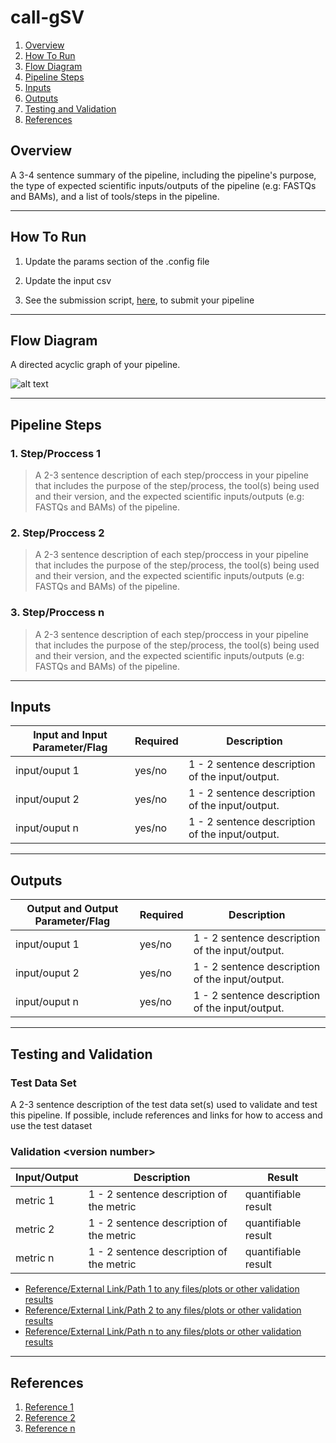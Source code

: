 # call-gSV

1. [Overview](#Overview)
2. [How To Run](#How-To-Run)
3. [Flow Diagram](#Flow-Diagram)
4. [Pipeline Steps](#Pipeline-Steps)
5. [Inputs](#Inputs)
6. [Outputs](#Outputs)
7. [Testing and Validation](#Testing-and-Validation)
8. [References](#References)

## Overview

A 3-4 sentence summary of the pipeline, including the pipeline's purpose, the type of expected scientific inputs/outputs of the pipeline (e.g: FASTQs and BAMs), and a list of tools/steps in the pipeline.

---

## How To Run

1. Update the params section of the .config file

2. Update the input csv

3. See the submission script, [here](https://github.com/uclahs-cds/tool-submit-nf), to submit your pipeline

---

## Flow Diagram

A directed acyclic graph of your pipeline.

![alt text](pipeline-name-DAG.png?raw=true)

---

## Pipeline Steps

### 1. Step/Proccess 1

> A 2-3 sentence description of each step/proccess in your pipeline that includes the purpose of the step/process, the tool(s) being used and their version, and the expected scientific inputs/outputs (e.g: FASTQs and BAMs) of the pipeline.

### 2. Step/Proccess 2

> A 2-3 sentence description of each step/proccess in your pipeline that includes the purpose of the step/process, the tool(s) being used and their version, and the expected scientific inputs/outputs (e.g: FASTQs and BAMs) of the pipeline.

### 3. Step/Proccess n

> A 2-3 sentence description of each step/proccess in your pipeline that includes the purpose of the step/process, the tool(s) being used and their version, and the expected scientific inputs/outputs (e.g: FASTQs and BAMs) of the pipeline.

---

## Inputs

 Input and Input Parameter/Flag | Required | Description |
| ------------ | ------------ | ------------------------ |
| input/ouput 1 | yes/no | 1 - 2 sentence description of the input/output. |
| input/ouput 2 | yes/no | 1 - 2 sentence description of the input/output. |
| input/ouput n | yes/no | 1 - 2 sentence description of the input/output. |

---

## Outputs

 Output and Output Parameter/Flag | Required | Description |
| ------------ | ------------ | ------------------------ |
| input/ouput 1 | yes/no | 1 - 2 sentence description of the input/output. |
| input/ouput 2 | yes/no | 1 - 2 sentence description of the input/output. |
| input/ouput n | yes/no | 1 - 2 sentence description of the input/output. |

---

## Testing and Validation

### Test Data Set

A 2-3 sentence description of the test data set(s) used to validate and test this pipeline. If possible, include references and links for how to access and use the test dataset

### Validation <version number\>

 Input/Output | Description | Result  
 | ------------ | ------------------------ | ------------------------ |
| metric 1 | 1 - 2 sentence description of the metric | quantifiable result |
| metric 2 | 1 - 2 sentence description of the metric | quantifiable result |
| metric n | 1 - 2 sentence description of the metric | quantifiable result |

- [Reference/External Link/Path 1 to any files/plots or other validation results](<link>)
- [Reference/External Link/Path 2 to any files/plots or other validation results](<link>)
- [Reference/External Link/Path n to any files/plots or other validation results](<link>)

---

## References

1. [Reference 1](<links-to-papers/external-code/documentation/metadata/other-repos/or-anything-else>)
2. [Reference 2](<links-to-papers/external-code/documentation/metadata/other-repos/or-anything-else>)
3. [Reference n](<links-to-papers/external-code/documentation/metadata/other-repos/or-anything-else>)
